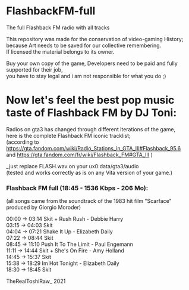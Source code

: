 # FlashbackFM-full
The full Flashback FM radio with all tracks

This repository was made for the conservation of video-gaming History;  
because Art needs to be saved for our collective remembering.  
If licensed the material belongs to its owner.  

Buy your own copy of the game, Developers need to be paid and fully supported for their job,  
you have to stay legal and i am not responsible for what you do  ;)  


# Now let's feel the best pop music taste of Flashback FM by DJ Toni:  

Radios on gta3 has changed through different iterations of the game,  
here is the complete Flashback FM iconic tracklist;  
(according to https://gta.fandom.com/wiki/Radio_Stations_in_GTA_III#Flashback_95.6  
and https://gta.fandom.com/fr/wiki/Flashback_FM#GTA_III )  


_just replace FLASH.wav on your ux0:data/gta3/audio  
(tested and works correctly as is on any Vita version of your game.)  


### Flashback FM full (18:45 - 1536 Kbps - 206 Mo):  

(all songs came from the soundtrack of the 1983 hit film "Scarface" produced by Giorgio Moroder)  

00:00 -> 03:14 Skit + Rush Rush - Debbie Harry  
03:15 -> 04:03 Skit  
04:04 -> 07:21 Shake It Up - Elizabeth Daily  
07:22 -> 08:44 Skit  
08:45 -> 11:10 Push It To The Limit - Paul Engemann  
11:11 -> 14:44 Skit + She's On Fire - Amy Holland  
14:45 -> 15:37 Skit  
15:38 -> 18:29 Im Hot Tonight - Elizabeth Daily  
18:30 -> 18:45 Skit  

TheRealToshiRaw_ 2021
